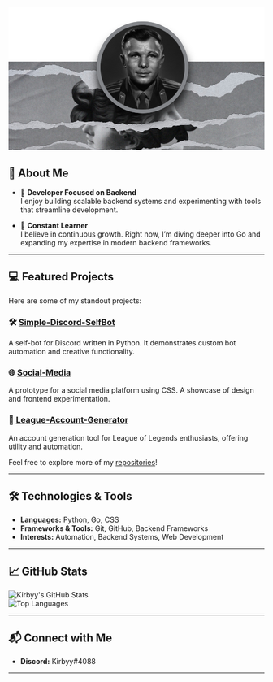 <img src="banner.png" />

## 🌟 About Me

- 🔭 **Developer Focused on Backend**  
  I enjoy building scalable backend systems and experimenting with tools that streamline development.

- 🌱 **Constant Learner**  
  I believe in continuous growth. Right now, I’m diving deeper into Go and expanding my expertise in modern backend frameworks.
---

## 💻 Featured Projects  

Here are some of my standout projects:  

### 🛠️ **[Simple-Discord-SelfBot](https://github.com/Kirbyy1/Simple-Discord-SelfBot)**  
A self-bot for Discord written in Python. It demonstrates custom bot automation and creative functionality.  

### 🌐 **[Social-Media](https://github.com/Kirbyy1/Social-Media)**  
A prototype for a social media platform using CSS. A showcase of design and frontend experimentation.  

### 🧩 **[League-Account-Generator](https://github.com/Kirbyy1/League-Account-Generator)**  
An account generation tool for League of Legends enthusiasts, offering utility and automation.  

Feel free to explore more of my [repositories](https://github.com/Kirbyy1?tab=repositories)!  

---

## 🛠️ Technologies & Tools  

- **Languages:** Python, Go, CSS  
- **Frameworks & Tools:** Git, GitHub, Backend Frameworks  
- **Interests:** Automation, Backend Systems, Web Development  

---

## 📈 GitHub Stats  

![Kirbyy's GitHub Stats](https://github-readme-stats.vercel.app/api?username=Kirbyy1&show_icons=true&theme=radical)  
![Top Languages](https://github-readme-stats.vercel.app/api/top-langs/?username=Kirbyy1&layout=compact&theme=radical)  

---

## 📬 Connect with Me  

- **Discord:** Kirbyy#4088  


---

